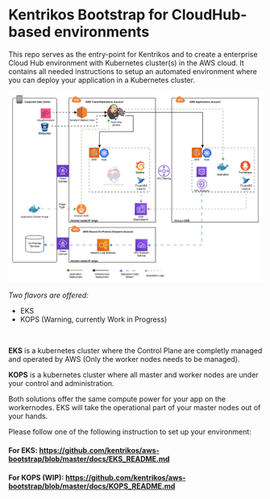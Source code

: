 # Kentrikos Bootstrap for CloudHub-based environments

This repo serves as the entry-point for Kentrikos and to create a enterprise Cloud Hub environment with Kubernetes cluster(s) in the AWS cloud.  It contains all needed instructions to setup an automated environment where you can deploy your application in a Kubernetes cluster.

![Architecture](images/Kentrikos.png)

_Two flavors are offered:_  
* EKS  
* KOPS (Warning, currently Work in Progress)

<br>  

**EKS** is a kubernetes cluster where the Control Plane are completly managed and operated by AWS (Only the worker nodes needs to be managed).  
  
**KOPS** is a kubernetes cluster where all master and worker nodes are under your control and administration.

Both solutions offer the same compute power for your app on the workernodes.  EKS will take the operational part of your master nodes out of your hands.

Please follow one of the following instruction to set up your environment:  

#### For EKS:    https://github.com/kentrikos/aws-bootstrap/blob/master/docs/EKS_README.md  

#### For KOPS (WIP):   https://github.com/kentrikos/aws-bootstrap/blob/master/docs/KOPS_README.md

